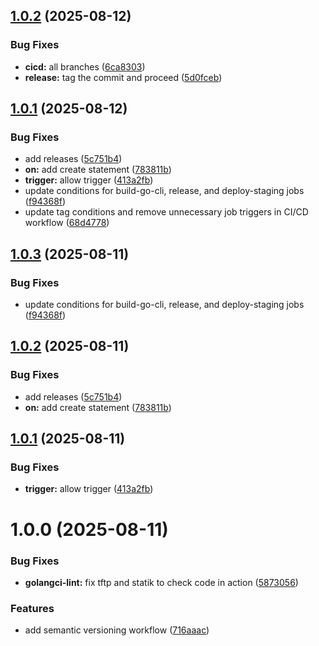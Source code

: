 ## [1.0.2](https://github.com/lba-soultec/go-via/compare/v1.0.1...v1.0.2) (2025-08-12)


### Bug Fixes

* **cicd:** all branches ([6ca8303](https://github.com/lba-soultec/go-via/commit/6ca83033e9e7dd973c7999b6a7d6a7d4d0314fc5))
* **release:** tag the commit and proceed ([5d0fceb](https://github.com/lba-soultec/go-via/commit/5d0fcebb406997f187f61aaaa871f0dabeb70d66))

## [1.0.1](https://github.com/lba-soultec/go-via/compare/v1.0.0...v1.0.1) (2025-08-12)


### Bug Fixes

* add releases ([5c751b4](https://github.com/lba-soultec/go-via/commit/5c751b4ecbc6f216fe313ff7eac1f97ddf3adce9))
* **on:** add create statement ([783811b](https://github.com/lba-soultec/go-via/commit/783811b6beb7e461d1cb11f2c09cadd5e3d02aa6))
* **trigger:** allow trigger ([413a2fb](https://github.com/lba-soultec/go-via/commit/413a2fbe50633f05f166db04dc1d151a57b7b0aa))
* update conditions for build-go-cli, release, and deploy-staging jobs ([f94368f](https://github.com/lba-soultec/go-via/commit/f94368fb1119815c99fafb2aa91f01f32b7eee1a))
* update tag conditions and remove unnecessary job triggers in CI/CD workflow ([68d4778](https://github.com/lba-soultec/go-via/commit/68d4778565aed3a06221efe90effa53e015a99b8))

## [1.0.3](https://github.com/lba-soultec/go-via/compare/v1.0.2...v1.0.3) (2025-08-11)


### Bug Fixes

* update conditions for build-go-cli, release, and deploy-staging jobs ([f94368f](https://github.com/lba-soultec/go-via/commit/f94368fb1119815c99fafb2aa91f01f32b7eee1a))

## [1.0.2](https://github.com/lba-soultec/go-via/compare/v1.0.1...v1.0.2) (2025-08-11)


### Bug Fixes

* add releases ([5c751b4](https://github.com/lba-soultec/go-via/commit/5c751b4ecbc6f216fe313ff7eac1f97ddf3adce9))
* **on:** add create statement ([783811b](https://github.com/lba-soultec/go-via/commit/783811b6beb7e461d1cb11f2c09cadd5e3d02aa6))

## [1.0.1](https://github.com/lba-soultec/go-via/compare/v1.0.0...v1.0.1) (2025-08-11)


### Bug Fixes

* **trigger:** allow trigger ([413a2fb](https://github.com/lba-soultec/go-via/commit/413a2fbe50633f05f166db04dc1d151a57b7b0aa))

# 1.0.0 (2025-08-11)


### Bug Fixes

* **golangci-lint:** fix tftp and statik to check code in action ([5873056](https://github.com/lba-soultec/go-via/commit/58730567e0821c47fdb77092c33eba5b7be8ee6e))


### Features

* add semantic versioning workflow ([716aaac](https://github.com/lba-soultec/go-via/commit/716aaac2bfabc69153801c25c805cec33c909b83))
